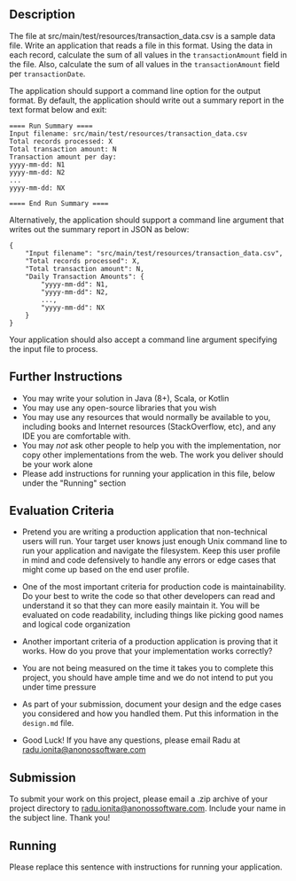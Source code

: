 ## Description
The file at src/main/test/resources/transaction_data.csv is a sample data file. Write an application that reads a file
in this format. Using the data in each record, calculate the sum of all values in the `transactionAmount` field in the 
file. 
Also, calculate the sum of all values in the `transactionAmount` field per `transactionDate`.
 
The application should support a command line option for the output format. By default, the application should write out 
a summary report in the text format below and exit:

```
==== Run Summary ====
Input filename: src/main/test/resources/transaction_data.csv
Total records processed: X
Total transaction amount: N
Transaction amount per day:
yyyy-mm-dd: N1
yyyy-mm-dd: N2
...
yyyy-mm-dd: NX

==== End Run Summary ====
```

Alternatively, the application should support a command line argument that writes out the summary report in JSON as below:
```
{
    "Input filename": "src/main/test/resources/transaction_data.csv",
    "Total records processed": X,
    "Total transaction amount": N,
    "Daily Transaction Amounts": {
        "yyyy-mm-dd": N1,
        "yyyy-mm-dd": N2,
        ...,
        "yyyy-mm-dd": NX
    }
}
```

Your application should also accept a command line argument specifying the input file to process.  

## Further Instructions
* You may write your solution in Java (8+), Scala, or Kotlin
* You may use any open-source libraries that you wish
* You may use any resources that would normally be available to you, including books and Internet resources 
(StackOverflow, etc), and any IDE you are comfortable with.
* You may *not* ask other people to help you with the implementation, nor copy other implementations from the web. The
work you deliver should be your work alone
* Please add instructions for running your application in this file, below under the "Running" section

## Evaluation Criteria
* Pretend you are writing a production application that non-technical users will run. Your target user knows 
just enough Unix command line to run your application and navigate the filesystem. Keep this user profile in mind and
code defensively to handle any errors or edge cases that might come up based on the end user profile.
* One of the most important criteria for production code is maintainability. Do your best to write the code so that 
other developers can read and understand it so that they can more easily maintain it. You will be evaluated on code 
readability, including things like picking good names and logical code organization
* Another important criteria of a production application is proving that it works. How do you prove that your
implementation works correctly?
* You are not being measured on the time it takes you to complete this project, you should have ample time and we do
not intend to put you under time pressure
* As part of your submission, document your design and the edge cases you considered and how you handled them. Put this
 information in the `design.md` file.

* Good Luck! If you have any questions, please email Radu at [radu.ionita@anonossoftware.com](mailto:radu.ionita@anonossoftware.com)

## Submission
To submit your work on this project, please email a .zip archive of your project directory to [radu.ionita@anonossoftware.com](mailto:radu.ionita@anonossoftware.com).
Include your name in the subject line. Thank you!

## Running
Please replace this sentence with instructions for running your application.

